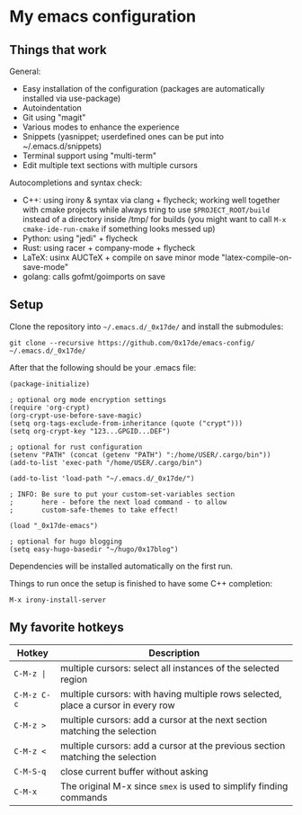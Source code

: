 # My emacs configuration

## Things that work

General:
- Easy installation of the configuration (packages are automatically installed via use-package)
- Autoindentation
- Git using "magit"
- Various modes to enhance the experience
- Snippets (yasnippet; userdefined ones can be put into ~/.emacs.d/snippets)
- Terminal support using "multi-term"
- Edit multiple text sections with multiple cursors

Autocompletions and syntax check:
- C++: using irony & syntax via clang + flycheck; working well together with cmake projects while always tring to use `$PROJECT_ROOT/build` instead of a directory inside /tmp/ for builds (you might want to call `M-x cmake-ide-run-cmake` if something looks messed up)
- Python: using "jedi" + flycheck
- Rust: using racer + company-mode + flycheck
- LaTeX: usinx AUCTeX + compile on save minor mode "latex-compile-on-save-mode"
- golang: calls gofmt/goimports on save

## Setup

Clone the repository into `~/.emacs.d/_0x17de/` and install the submodules:
```
git clone --recursive https://github.com/0x17de/emacs-config/ ~/.emacs.d/_0x17de/
```

After that the following should be your .emacs file:

```
(package-initialize)

; optional org mode encryption settings
(require 'org-crypt)
(org-crypt-use-before-save-magic)
(setq org-tags-exclude-from-inheritance (quote ("crypt")))
(setq org-crypt-key "123...GPGID...DEF")

; optional for rust configuration
(setenv "PATH" (concat (getenv "PATH") ":/home/USER/.cargo/bin"))
(add-to-list 'exec-path "/home/USER/.cargo/bin")

(add-to-list 'load-path "~/.emacs.d/_0x17de/")

; INFO: Be sure to put your custom-set-variables section
;       here - before the next load command - to allow
;       custom-safe-themes to take effect!

(load "_0x17de-emacs")

; optional for hugo blogging
(setq easy-hugo-basedir "~/hugo/0x17blog")
```

Dependencies will be installed automatically on the first run.

Things to run once the setup is finished to have some C++ completion:
```
M-x irony-install-server
```

## My favorite hotkeys

| Hotkey      | Description                                                                       |
| ----------- | --------------------------------------------------------------------------------- |
| `C-M-z \|`  | multiple cursors: select all instances of the selected region                     |
| `C-M-z C-c` | multiple cursors: with having multiple rows selected, place a cursor in every row |
| `C-M-z >`   | multiple cursors: add a cursor at the next section matching the selection         |
| `C-M-z <`   | multiple cursors: add a cursor at the previous section matching the selection     |
| `C-M-S-q`   | close current buffer without asking                                               |
| `C-M-x`     | The original M-x since `smex` is used to simplify finding commands                |
